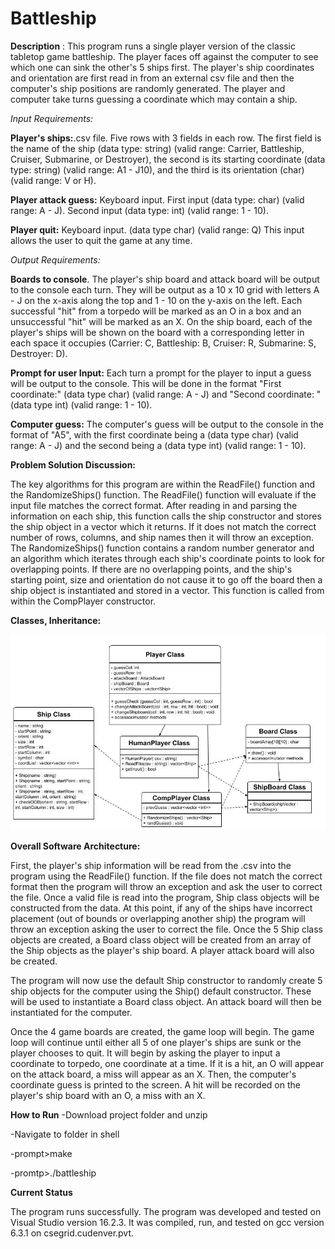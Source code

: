 # Battleship

**Description** : This program runs a single player version of the classic tabletop game battleship. The player faces off against the computer to see which one can sink the other&#39;s 5 ships first. The player&#39;s ship coordinates and orientation are first read in from an external csv file and then the computer&#39;s ship positions are randomly generated. The player and computer take turns guessing a coordinate which may contain a ship.

*Input Requirements:*

**Player&#39;s ships:**.csv file. Five rows with 3 fields in each row. The first field is the name of the ship (data type: string) (valid range: Carrier, Battleship, Cruiser, Submarine, or Destroyer), the second is its starting coordinate (data type: string) (valid range: A1 - J10), and the third is its orientation (char)(valid range: V or H).

**Player attack guess:** Keyboard input. First input (data type: char) (valid range: A - J). Second input (data type: int) (valid range: 1 - 10).

**Player quit:** Keyboard input. (data type char) (valid range: Q) This input allows the user to quit the game at any time.

*Output Requirements:*

**Boards to console**. The player&#39;s ship board and attack board will be output to the console each turn. They will be output as a 10 x 10 grid with letters A - J on the x-axis along the top and 1 - 10 on the y-axis on the left. Each successful &quot;hit&quot; from a torpedo will be marked as an O in a box and an unsuccessful &quot;hit&quot; will be marked as an X. On the ship board, each of the player&#39;s ships will be shown on the board with a corresponding letter in each space it occupies (Carrier: C, Battleship: B, Cruiser: R, Submarine: S, Destroyer: D).

**Prompt for user Input:** Each turn a prompt for the player to input a guess will be output to the console. This will be done in the format &quot;First coordinate:&quot; (data type char) (valid range: A - J) and &quot;Second coordinate: &quot;(data type int) (valid range: 1 - 10).

**Computer guess:** The computer&#39;s guess will be output to the console in the format of &quot;A5&quot;, with the first coordinate being a (data type char) (valid range: A - J) and the second being a (data type int) (valid range: 1 - 10).

**Problem Solution Discussion:**

The key algorithms for this program are within the ReadFile() function and the RandomizeShips() function. The ReadFile() function will evaluate if the input file matches the correct format. After reading in and parsing the information on each ship, this function calls the ship constructor and stores the ship object in a vector which it returns. If it does not match the correct number of rows, columns, and ship names then it will throw an exception. The RandomizeShips() function contains a random number generator and an algorithm which iterates through each ship&#39;s coordinate points to look for overlapping points. If there are no overlapping points, and the ship&#39;s starting point, size and orientation do not cause it to go off the board then a ship object is instantiated and stored in a vector. This function is called from within the CompPlayer constructor.

**Classes, Inheritance:**

![alt text](/uml_diagram.jpg "Diagram")

**Overall Software Architecture:**

First, the player&#39;s ship information will be read from the .csv into the program using the ReadFile() function. If the file does not match the correct format then the program will throw an exception and ask the user to correct the file. Once a valid file is read into the program, Ship class objects will be constructed from the data. At this point, if any of the ships have incorrect placement (out of bounds or overlapping another ship) the program will throw an exception asking the user to correct the file. Once the 5 Ship class objects are created, a Board class object will be created from an array of the Ship objects as the player&#39;s ship board. A player attack board will also be created.

The program will now use the default Ship constructor to randomly create 5 ship objects for the computer using the Ship() default constructor. These will be used to instantiate a Board class object. An attack board will then be instantiated for the computer.

Once the 4 game boards are created, the game loop will begin. The game loop will continue until either all 5 of one player&#39;s ships are sunk or the player chooses to quit. It will begin by asking the player to input a coordinate to torpedo, one coordinate at a time. If it is a hit, an O will appear on the attack board, a miss will appear as an X. Then, the computer&#39;s coordinate guess is printed to the screen. A hit will be recorded on the player&#39;s ship board with an O, a miss with an X.

**How to Run**
-Download project folder and unzip


-Navigate to folder in shell


-prompt>make

-promtp>./battleship

**Current Status**

The program runs successfully. The program was developed and tested on Visual Studio version 16.2.3. It was compiled, run, and tested on gcc version 6.3.1 on csegrid.cudenver.pvt.
